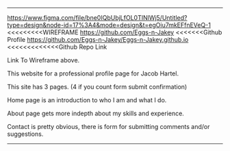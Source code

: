 ***************************************

https://www.figma.com/file/bne0IQbUbjLfOL0TINlWj5/Untitled?type=design&node-id=17%3A4&mode=design&t=egOiu7mkEFfnEVeQ-1      <<<<<<<<<WIREFRAME
https://github.com/Eggs-n-Jakey          <<<<<<<Github Profile
https://github.com/Eggs-n-Jakey/Eggs-n-Jakey.github.io          <<<<<<<<<<<<<Github Repo Link

Link To Wireframe above.

This website for a professional profile page for Jacob Hartel.

This site has 3 pages. (4 if you count form submit confirmation)

Home page is an introduction to who I am and what I do.

About page gets more indepth about my skills and experience.

Contact is pretty obvious, there is form for submitting comments and/or suggestions.

***************************************